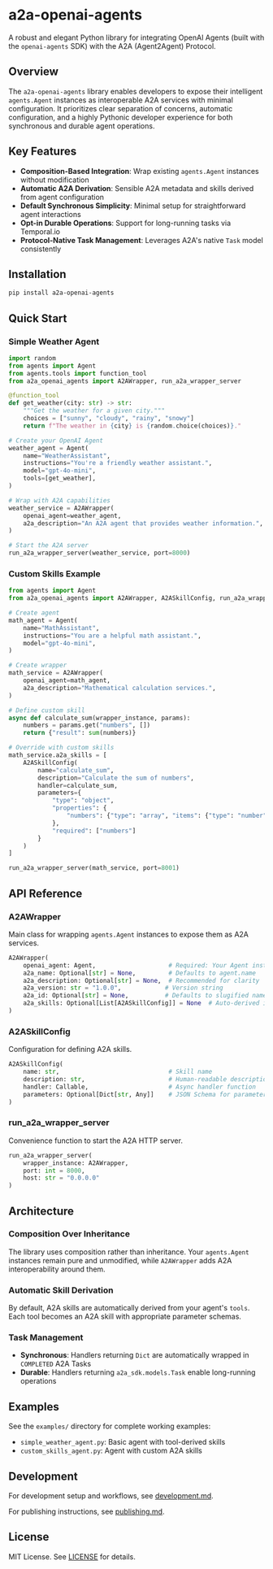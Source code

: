 # a2a-openai-agents

A robust and elegant Python library for integrating OpenAI Agents (built with the `openai-agents` SDK) with the A2A (Agent2Agent) Protocol.

## Overview

The `a2a-openai-agents` library enables developers to expose their intelligent `agents.Agent` instances as interoperable A2A services with minimal configuration. It prioritizes clear separation of concerns, automatic configuration, and a highly Pythonic developer experience for both synchronous and durable agent operations.

## Key Features

- **Composition-Based Integration**: Wrap existing `agents.Agent` instances without modification
- **Automatic A2A Derivation**: Sensible A2A metadata and skills derived from agent configuration
- **Default Synchronous Simplicity**: Minimal setup for straightforward agent interactions
- **Opt-in Durable Operations**: Support for long-running tasks via Temporal.io
- **Protocol-Native Task Management**: Leverages A2A's native `Task` model consistently

## Installation

```bash
pip install a2a-openai-agents
```

## Quick Start

### Simple Weather Agent

```python
import random
from agents import Agent
from agents.tools import function_tool
from a2a_openai_agents import A2AWrapper, run_a2a_wrapper_server

@function_tool
def get_weather(city: str) -> str:
    """Get the weather for a given city."""
    choices = ["sunny", "cloudy", "rainy", "snowy"]
    return f"The weather in {city} is {random.choice(choices)}."

# Create your OpenAI Agent
weather_agent = Agent(
    name="WeatherAssistant",
    instructions="You're a friendly weather assistant.",
    model="gpt-4o-mini",
    tools=[get_weather],
)

# Wrap with A2A capabilities
weather_service = A2AWrapper(
    openai_agent=weather_agent,
    a2a_description="An A2A agent that provides weather information.",
)

# Start the A2A server
run_a2a_wrapper_server(weather_service, port=8000)
```

### Custom Skills Example

```python
from agents import Agent
from a2a_openai_agents import A2AWrapper, A2ASkillConfig, run_a2a_wrapper_server

# Create agent
math_agent = Agent(
    name="MathAssistant",
    instructions="You are a helpful math assistant.",
    model="gpt-4o-mini",
)

# Create wrapper
math_service = A2AWrapper(
    openai_agent=math_agent,
    a2a_description="Mathematical calculation services.",
)

# Define custom skill
async def calculate_sum(wrapper_instance, params):
    numbers = params.get("numbers", [])
    return {"result": sum(numbers)}

# Override with custom skills
math_service.a2a_skills = [
    A2ASkillConfig(
        name="calculate_sum",
        description="Calculate the sum of numbers",
        handler=calculate_sum,
        parameters={
            "type": "object",
            "properties": {
                "numbers": {"type": "array", "items": {"type": "number"}}
            },
            "required": ["numbers"]
        }
    )
]

run_a2a_wrapper_server(math_service, port=8001)
```

## API Reference

### A2AWrapper

Main class for wrapping `agents.Agent` instances to expose them as A2A services.

```python
A2AWrapper(
    openai_agent: Agent,                    # Required: Your Agent instance
    a2a_name: Optional[str] = None,         # Defaults to agent.name
    a2a_description: Optional[str] = None,  # Recommended for clarity
    a2a_version: str = "1.0.0",            # Version string
    a2a_id: Optional[str] = None,          # Defaults to slugified name
    a2a_skills: Optional[List[A2ASkillConfig]] = None  # Auto-derived if None
)
```

### A2ASkillConfig

Configuration for defining A2A skills.

```python
A2ASkillConfig(
    name: str,                              # Skill name
    description: str,                       # Human-readable description
    handler: Callable,                      # Async handler function
    parameters: Optional[Dict[str, Any]]    # JSON Schema for parameters
)
```

### run_a2a_wrapper_server

Convenience function to start the A2A HTTP server.

```python
run_a2a_wrapper_server(
    wrapper_instance: A2AWrapper,
    port: int = 8000,
    host: str = "0.0.0.0"
)
```

## Architecture

### Composition Over Inheritance

The library uses composition rather than inheritance. Your `agents.Agent` instances remain pure and unmodified, while `A2AWrapper` adds A2A interoperability around them.

### Automatic Skill Derivation

By default, A2A skills are automatically derived from your agent's `tools`. Each tool becomes an A2A skill with appropriate parameter schemas.

### Task Management

- **Synchronous**: Handlers returning `Dict` are automatically wrapped in `COMPLETED` A2A Tasks
- **Durable**: Handlers returning `a2a_sdk.models.Task` enable long-running operations

## Examples

See the `examples/` directory for complete working examples:

- `simple_weather_agent.py`: Basic agent with tool-derived skills
- `custom_skills_agent.py`: Agent with custom A2A skills

## Development

For development setup and workflows, see [development.md](development.md).

For publishing instructions, see [publishing.md](publishing.md).

## License

MIT License. See [LICENSE](LICENSE) for details.
